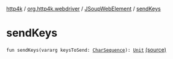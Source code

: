 [http4k](../../index.md) / [org.http4k.webdriver](../index.md) / [JSoupWebElement](index.md) / [sendKeys](./send-keys.md)

# sendKeys

`fun sendKeys(vararg keysToSend: `[`CharSequence`](https://kotlinlang.org/api/latest/jvm/stdlib/kotlin/-char-sequence/index.html)`): `[`Unit`](https://kotlinlang.org/api/latest/jvm/stdlib/kotlin/-unit/index.html) [(source)](https://github.com/http4k/http4k/blob/master/http4k-testing-webdriver/src/main/kotlin/org/http4k/webdriver/JSoupWebElement.kt#L128)